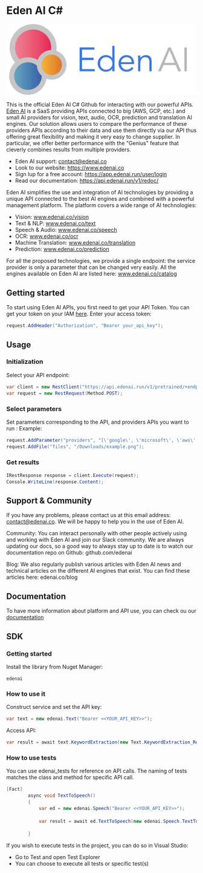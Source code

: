# Eden AI C#

![Screenshot](https://github.com/edenai/edenai-python/blob/3829feb170f11cfd55aacd877d23c5f8d69e203f/Logo%20complet%20Eden%20AI%20-%20format%20PNG.png)


This is the official Eden AI C# Github for interacting with our powerful APIs. [Eden AI](https://www.edanai.co/) is a SaaS providing APIs connected to big (AWS, GCP, etc.) and small AI providers for vision, text, audio, OCR, prediction and translation AI engines. Our solution allows users to compare the performance of these providers APIs according to their data and use them directly via our API thus offering great flexibility and making it very easy to change supplier. In particular, we offer better performance with the "Genius" feature that cleverly combines results from multiple providers.

* Eden AI support: contact@edenai.co              
* Look to our website: https://www.edenai.co
* Sign Iup for a free account: https://app.edenai.run/user/login
* Read our documentation: https://api.edenai.run/v1/redoc/


Eden AI simplifies the use and integration of AI technologies by providing a unique API connected to the best AI engines and combined with a powerful management platform. The platform covers a wide range of AI technologies:
* Vision: www.edenai.co/vision
* Text & NLP: www.edenai.co/text
* Speech & Audio: www.edenai.co/speech
* OCR: www.edenai.co/ocr
* Machine Translation: www.edenai.co/translation
* Prediction: www.edenai.co/prediction

For all the proposed technologies, we provide a single endpoint: the service provider is only a parameter that can be changed very easily. All the engines available on Eden AI are listed here: www.edenai.co/catalog

## Getting started
To start using Eden AI APIs, you first need to get your API Token.  You can get your token on your IAM [here](https://app.edenai.run/admin/account).
Enter your access token:
```cs
request.AddHeader("Authorization", "Bearer your_api_key");
```

## Usage
### Initialization
Select your API endpoint:
```cs
var client = new RestClient("https://api.edenai.run/v1/pretrained/+endpoint");
var request = new RestRequest(Method.POST);
```
### Select parameters 
Set parameters corresponding to the API, and providers APIs you want to run :
Example:
```cs
request.AddParameter("providers", "[\'google\', \'microsoft\', \'aws\', \'ibm\']");
request.AddFile("files", "/Downloads/example.png");
```
### Get results
```cs
IRestResponse response = client.Execute(request);
Console.WriteLine(response.Content);
```

## Support & Community

If you have any problems, please contact us at this email address: contact@edenai.co. We will be happy to help you in the use of Eden AI.

Community:
You can interact personally with other people actively using and working with Eden AI and join our Slack community.
We are always updating our docs, so a good way to always stay up to date is to watch our documentation repo on Github: github.com/edenai

Blog:
We also regularly publish various articles with Eden AI news and technical articles on the different AI engines that exist. You can find these articles here: edenai.co/blog

## Documentation
To have more information about platform and API use, you can check ou our [documentation](https://api.edenai.run/v1/redoc/)

## SDK

### Getting started
Install the library from Nuget Manager:
```
edenai
```
### How to use it
Construct service and set the API key:
```cs
var text = new edenai.Text("Bearer <<YOUR_API_KEY>>");
```
Access API:
```cs 
var result = await text.KeywordExtraction(new Text.KeywordExtraction_Request() { Language = "en-US" , Text = "test tester testing",  KeywordsToFind = new System.Collections.Generic.List<string>() { "test"  }, Providers = new System.Collections.Generic.List<string>() { "microsoft", "ibm" } });
```
### How to use tests
You can use edenai_tests for reference on API calls. The naming of tests matches the class and method for specific API call.
```cs
[Fact]
        async void TextToSpeech()
        {
            var ed = new edenai.Speech("Bearer <<YOUR_API_KEY>>");

            var result = await ed.TextToSpeech(new edenai.Speech.TextToSpeech_Request() { Text = "test", Language = "en-US", Option = "FEMALE", Providers = new System.Collections.Generic.List<string>() { "google", "ibm" } });
             
        }
```
If you wish to execute tests in the project, you can do so in Visual Studio:
- Go to Test and open Test Explorer
- You can choose to execute all tests or specific test(s)